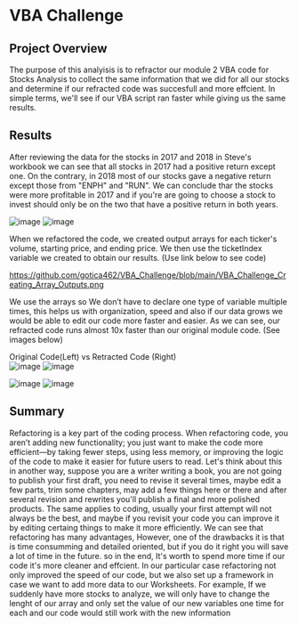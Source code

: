 # VBA Challenge
 
## Project Overview

The purpose of this analyisis is to refractor our module 2 VBA code for Stocks Analysis to  collect the same information that we did for all our stocks and determine if our refracted code was succesfull and more effcient. In simple terms, we'll see if our VBA script ran faster while giving us the same results.

## Results

After reviewing the data for the stocks in  2017 and 2018 in Steve's workbook we can see that all stocks in 2017 had a positive return except one. On the contrary, in 2018 most of our stocks gave a negative return except those from "ENPH" and "RUN". We can conclude thar the stocks were more profitable in 2017 and if you're are going to choose a stock to invest should only be on the two that have a positive return in both years.

![image](https://user-images.githubusercontent.com/99451833/155895442-3a7ae766-f774-438b-aee5-11b65caa8f3f.png) ![image](https://user-images.githubusercontent.com/99451833/155895897-d6e96e70-2e25-477f-8e33-f8cad862b44c.png)

When we refactored the code, we created output arrays for each ticker's volume, starting price, and ending price. We then use the ticketIndex variable we created to obtain our results. (Use link below to see code)

https://github.com/gotica462/VBA_Challenge/blob/main/VBA_Challenge_Creating_Array_Outputs.png


We use the arrays so We don’t have to declare one type of variable multiple times, this helps us with organization, speed and also if our data grows we would be able to edit our code more faster and easier. As we can see, our refracted code runs almost 10x faster than our original module code. (See images below)

Original Code(Left) vs Retracted Code (Right)    
![image](https://github.com/gotica462/VBA_Challenge/blob/main/2017_runningtime_without_refraction.png) ![image](https://github.com/gotica462/VBA_Challenge/blob/main/VBA_Challenge_2017.png)

![image](https://github.com/gotica462/VBA_Challenge/blob/main/2018_runningtime_without_refraction.png) ![image](https://github.com/gotica462/VBA_Challenge/blob/main/VBA_Challenge_2018.png)

## Summary

Refactoring is a key part of the coding process. When refactoring code, you aren’t adding new functionality; you just want to make the code more efficient—by taking fewer steps, using less memory, or improving the logic of the code to make it easier for future users to read. Let's think about this in another way, suppose you are a writer writing a book, you are not going to publish your first draft, you need to revise it several times, maybe edit a few parts, trim some chapters, may add a few things here or there and after several revision and rewrites you'll publish a final and more polished products. The same applies to coding, usually your first attempt will not always be the best, and maybe if you revisit your code you can improve it by editing certaing things to make it more efficiently. 
We can see that refactoring has many advantages, However, one of the drawbacks it is that is time consumming and detailed oriented, but if you do it right you will save a lot of time in the future. so in the end, It's worth to spend more time if our code it's more cleaner and effcient.
In our particular case refactoring not only improved the speed of our code, but we also set up a framework in case we want to add more data to our Worksheets. For example, If we suddenly have more stocks to analyze, we will only have to change the lenght of our array and only set the  value of our new variables one time for each and our code would still work with the new information




    











